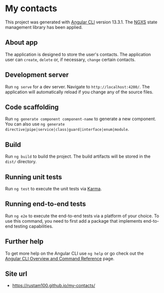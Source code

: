 # My contacts

This project was generated with [Angular CLI](https://github.com/angular/angular-cli) version 13.3.1.
The [NGXS](https://www.ngxs.io/) state management library has been applied.

## About app

The application is designed to store the user's contacts. The application user can `create`, `delete` or, if necessary, `change` certain contacts.

## Development server

Run `ng serve` for a dev server. Navigate to `http://localhost:4200/`. The application will automatically reload if you change any of the source files.

## Code scaffolding

Run `ng generate component component-name` to generate a new component. You can also use `ng generate directive|pipe|service|class|guard|interface|enum|module`.

## Build

Run `ng build` to build the project. The build artifacts will be stored in the `dist/` directory.

## Running unit tests

Run `ng test` to execute the unit tests via [Karma](https://karma-runner.github.io).

## Running end-to-end tests

Run `ng e2e` to execute the end-to-end tests via a platform of your choice. To use this command, you need to first add a package that implements end-to-end testing capabilities.

## Further help

To get more help on the Angular CLI use `ng help` or go check out the [Angular CLI Overview and Command Reference](https://angular.io/cli) page.

## Site url

- https://rustam100.github.io/my-contacts/
